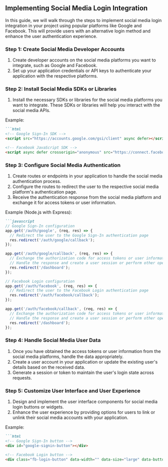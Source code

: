 

## Implementing Social Media Login Integration

In this guide, we will walk through the steps to implement social media login integration in your project using popular platforms like Google and Facebook. This will provide users with an alternative login method and enhance the user authentication experience.

### Step 1: Create Social Media Developer Accounts

1. Create developer accounts on the social media platforms you want to integrate, such as Google and Facebook.
2. Set up your application credentials or API keys to authenticate your application with the respective platforms.

### Step 2: Install Social Media SDKs or Libraries

1. Install the necessary SDKs or libraries for the social media platforms you want to integrate. These SDKs or libraries will help you interact with the social media APIs.

Example:
```markdown
```html
<!-- Google Sign-In SDK -->
<script src="https://accounts.google.com/gsi/client" async defer></script>

<!-- Facebook JavaScript SDK -->
<script async defer crossorigin="anonymous" src="https://connect.facebook.net/en_US/sdk.js#xfbml=1&version=v13.0&appId=YOUR_APP_ID&autoLogAppEvents=1" nonce="NONCE"></script>
```

### Step 3: Configure Social Media Authentication

1. Create routes or endpoints in your application to handle the social media authentication process.
2. Configure the routes to redirect the user to the respective social media platform's authentication page.
3. Receive the authentication response from the social media platform and exchange it for access tokens or user information.

Example (Node.js with Express):
```markdown
```javascript
// Google Sign-In configuration
app.get('/auth/google', (req, res) => {
  // Redirect the user to the Google Sign-In authentication page
  res.redirect('/auth/google/callback');
});

app.get('/auth/google/callback', (req, res) => {
  // Exchange the authorization code for access tokens or user information
  // Handle the response and create a user session or perform other operations
  res.redirect('/dashboard');
});

// Facebook Login configuration
app.get('/auth/facebook', (req, res) => {
  // Redirect the user to the Facebook Login authentication page
  res.redirect('/auth/facebook/callback');
});

app.get('/auth/facebook/callback', (req, res) => {
  // Exchange the authorization code for access tokens or user information
  // Handle the response and create a user session or perform other operations
  res.redirect('/dashboard');
});
```

### Step 4: Handle Social Media User Data

1. Once you have obtained the access tokens or user information from the social media platforms, handle the data appropriately.
2. Create a user account in your application or update the existing user's details based on the received data.
3. Generate a session or token to maintain the user's login state across requests.

### Step 5: Customize User Interface and User Experience

1. Design and implement the user interface components for social media login buttons or widgets.
2. Enhance the user experience by providing options for users to link or unlink their social media accounts with your application.

Example:
```markdown
```html
<!-- Google Sign-In button -->
<div id="google-signin-button"></div>

<!-- Facebook Login button -->
<div class="fb-login-button" data-width="" data-size="large" data-button-type="continue_with" data-layout="default" data-auto-logout-link="false" data-use-continue-as="true"></div>
```



